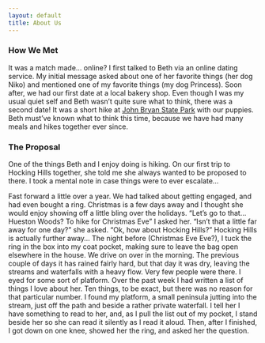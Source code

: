 ```yaml
---
layout: default
title: About Us
---
```


### How We Met

It was a match made… online? I first talked to Beth via an online dating service. My initial message asked about one of her favorite things (her dog Niko) and mentioned one of my favorite things (my dog Princess).  Soon after, we had our first date at a local bakery shop. Even though I was my usual quiet self and Beth wasn’t quite sure what to think, there was a second date!  It was a short hike at [John Bryan State Park](http://parks.ohiodnr.gov/johnbryan) with our puppies.  Beth must’ve known what to think this time, because we have had many meals and hikes together ever since.

### The Proposal

One of the things Beth and I enjoy doing is hiking. On our first trip to Hocking Hills together, she told me she always wanted to be proposed to there. I took a mental note in case things were to ever escalate…

Fast forward a little over a year. We had talked about getting engaged, and had even bought a ring. Christmas is a few days away and I thought she would enjoy showing off a little bling over the holidays. “Let’s go to that… Hueston Woods? To hike for Christmas Eve” I asked her. “Isn’t that a little far away for one day?” she asked. “Ok, how about Hocking Hills?” Hocking Hills is actually further away… The night before (Christmas Eve Eve?), I tuck the ring in the box into my coat pocket, making sure to leave the bag open elsewhere in the house. We drive on over in the morning. The previous couple of days it has rained fairly hard, but that day it was dry, leaving the streams and waterfalls with a heavy flow. Very few people were there. I eyed for some sort of platform. Over the past week I had written a list of things I love about her. Ten things, to be exact, but there was no reason for that particular number. I found my platform, a small peninsula jutting into the stream, just off the path and beside a rather private waterfall. I tell her I have something to read to her, and, as I pull the list out of my pocket, I stand beside her so she can read it silently as I read it aloud. Then, after I finished, I got down on one knee, showed her the ring, and asked her the question.